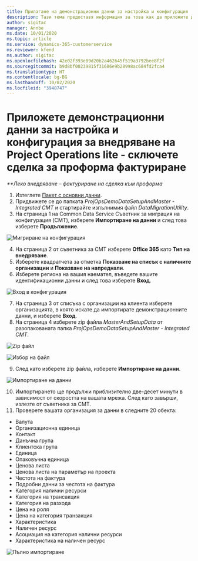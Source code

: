 ```yaml
---
title: Прилагане на демонстрационни данни за настройка и конфигурация
description: Тази тема предоставя информация за това как да приложите демонстрационни данни за настройка конфигурационни в Project Operations.
author: sigitac
manager: Annbe
ms.date: 10/01/2020
ms.topic: article
ms.service: dynamics-365-customerservice
ms.reviewer: kfend
ms.author: sigitac
ms.openlocfilehash: 42e02f393e89d20b2a462645f519a3792bee8f2f
ms.sourcegitcommit: b9d8bf00239815f31686e9b28998ac684fd2fca4
ms.translationtype: HT
ms.contentlocale: bg-BG
ms.lasthandoff: 10/02/2020
ms.locfileid: "3948747"
---
```

# <a name="apply-demo-setup-and-configuration-data-for-project-operations-lite-deployment---deal-to-proforma-invoicing"></a>Приложете демонстрационни данни за настройка и конфигурация за внедряване на Project Operations lite - сключете сделка за проформа фактуриране

_**Леко внедряване – фактуриране на сделка към проформа_

1. Изтеглете [Пакет с основни данни](https://download.microsoft.com/download/3/4/1/341bf279-a64f-4baa-af31-ce624859b518/ProjOpsSampleSetupData%20-%20CE%20only%20CMT.zip). 
2. Придвижете се до папката *ProjOpsDemoDataSetupAndMaster - Integrated CMT* и стартирайте изпълнимия файл *DataMigrationUtility*.
3. На страница 1 на Common Data Service Съветник за миграция на конфигурация (CMT), изберете **Импортиране на данни** и след това изберете **Продължение**.

![Мигриране на конфигурация](./media/1ConfigurationMigration.png)

4. На страница 2 от съветника за CMT изберете **Office 365** като **Тип на внедряване**.
5. Изберете квадратчета за отметка **Показване на списък с наличните организации** и **Показване на напреднали**.
6. Изберете региона на вашия наемател, въведете вашите идентификационни данни и след това изберете **Вход**.

![Вход в конфигурация](./media/2ConfigurationSignin.png)

7. На страница 3 от списъка с организации на клиента изберете организацията, в която искате да импортирате демонстрационните данни, и изберете **Вход**.
8. На страница 4 изберете zip файла *MasterAndSetupData* от разопакованата папка *ProjOpsDemoDataSetupAndMaster - Integrated CMT*.

![Zip файл](./media/3ZipFile.png)

![Избор на файл](./media/4SelectAFile.png)

9. След като изберете zip файла, изберете **Импортиране на данни**.

![Импортиране на данни](./media/5ImportData.png)

10. Импортирането ще продължи приблизително две-десет минути в зависимост от скоростта на вашата мрежа. След като завърши, излезте от съветника за CMT. 
11. Проверете вашата организация за данни в следните 20 обекта:

- Валута
- Организационна единица
- Контакт
- Данъчна група
- Клиентска група
- Единица
- Опаковъчна единица
- Ценова листа
- Ценова листа на параметър на проекта
- Честота на фактура
- Подробни данни за честота на фактура
- Категория налични ресурси
- Категория на трансакция
- Категория на разхода
- Цена на роля
- Цена на категория транзакция
- Характеристика
- Наличен ресурс
- Асоциация на категория налични ресурси
- Характеристика на наличен ресурс

![Пълно импортиране](./media/6CompleteImport.png)
